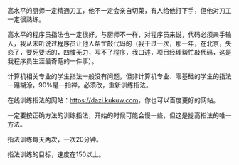 高水平的厨师一定精通刀工，他不一定会亲自切菜，有人给他打下手，但他对刀工一定很熟练。

高水平的程序员指法也一定很好，与厨师不一样，对程序员来说，代码必须亲手输入，我从未听说过程序员让他人帮忙敲代码的（我干过一次，那一年，在北京，失恋了，要死要活的，四肢无力，写不了程序，我口述，项目经理帮忙敲代码，这是我程序员生涯最奇葩的一件事）。

计算机相关专业的学生指法一般没有问题，但非计算机专业、零基础的学生的指法一蹋糊涂，90%是一指禅，必须改，重新训练指法。

在线训练指法的网站：<https://dazi.kukuw.com>，你也可以百度更好的网站。

一定要按正确方法的训练指法，开始的时候可能会慢一些，但这是提高指法的唯一方法。

指法训练每天两次，一次20分钟。

指法训练的目标，速度在150以上。
